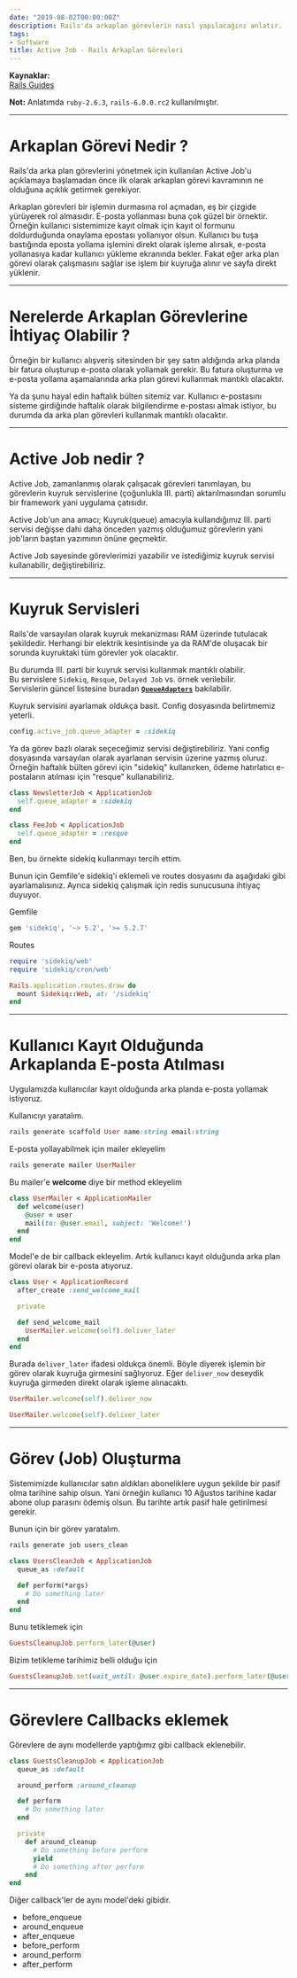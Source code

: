 ```yaml
---
date: "2019-08-02T00:00:00Z"
description: Rails'da arkaplan görevlerin nasıl yapılacağını anlatır.
tags:
- Software
title: Active Job - Rails Arkaplan Görevleri
---
```


**Kaynaklar:**  
[Rails Guides](https://edgeguides.rubyonrails.org/active_job_basics.html)

**Not:** Anlatımda `ruby-2.6.3`, `rails-6.0.0.rc2` kullanılmıştır.

---

# Arkaplan Görevi Nedir ?

Rails'da arka plan görevlerini yönetmek için kullanılan Active Job'u açıklamaya başlamadan önce ilk olarak arkaplan görevi kavramının ne olduğuna açıklık getirmek gerekiyor.

Arkaplan görevleri bir işlemin durmasına rol açmadan, eş bir çizgide yürüyerek rol almasıdır. E-posta yollanması buna çok güzel bir örnektir. Örneğin kullanıcı sistemimize kayıt olmak için kayıt ol formunu doldurduğunda onaylama epostası yollanıyor olsun. Kullanıcı bu tuşa bastığında eposta yollama işlemini direkt olarak işleme alırsak, e-posta yollanasıya kadar kullanıcı yükleme ekranında bekler. Fakat eğer arka plan görevi olarak çalışmasını sağlar ise işlem bir kuyruğa alınır ve sayfa direkt yüklenir.

---

# Nerelerde Arkaplan Görevlerine İhtiyaç Olabilir ?

Örneğin bir kullanıcı alışveriş sitesinden bir şey satın aldığında arka planda bir fatura oluşturup e-posta olarak yollamak gerekir. Bu fatura oluşturma ve e-posta yollama aşamalarında arka plan görevi kullanmak mantıklı olacaktır.

Ya da şunu hayal edin haftalık bülten sitemiz var. Kullanıcı e-postasını sisteme girdiğinde haftalık olarak bilgilendirme e-postası almak istiyor, bu durumda da arka plan görevleri kullanmak mantıklı olacaktır.

---

# Active Job nedir ?

Active Job, zamanlanmış olarak çalışacak görevleri tanımlayan, bu görevlerin kuyruk servislerine (çoğunlukla III. parti) aktarılmasından sorumlu bir framework yani uygulama çatısıdır.

Active Job'un ana amacı; Kuyruk(queue) amacıyla kullandığımız III. parti servisi değişse dahi daha önceden yazmış olduğumuz görevlerin yani job'ların baştan yazımının önüne geçmektir.

Active Job sayesinde görevlerimizi yazabilir ve istediğimiz kuyruk servisi kullanabilir, değiştirebiliriz.

---

# Kuyruk Servisleri

Rails'de varsayılan olarak kuyruk mekanizması RAM üzerinde tutulacak şekildedir. Herhangi bir elektrik kesintisinde ya da RAM'de oluşacak bir sorunda kuyruktaki tüm görevler yok olacaktır.

Bu durumda III. parti bir kuyruk servisi kullanmak mantıklı olabilir.  
Bu servislere `Sidekiq`, `Resque`, `Delayed Job` vs. örnek verilebilir.  
Servislerin güncel listesine buradan [**`QueueAdapters`**](https://edgeapi.rubyonrails.org/classes/ActiveJob/QueueAdapters.html) bakılabilir.

Kuyruk servisini ayarlamak oldukça basit. Config dosyasında belirtmemiz yeterli.

```ruby
config.active_job.queue_adapter = :sidekiq
```

Ya da görev bazlı olarak seçeceğimiz servisi değiştirebiliriz. Yani config dosyasında varsayılan olarak ayarlanan servisin üzerine yazmış oluruz. Örneğin haftalık bülten görevi için "sidekiq" kullanırken, ödeme hatırlatıcı e-postaların atılması için "resque" kullanabiliriz.

```ruby
class NewsletterJob < ApplicationJob
  self.queue_adapter = :sidekiq
end
```

```ruby
class FeeJob < ApplicationJob
  self.queue_adapter = :resque
end
```

Ben, bu örnekte sidekiq kullanmayı tercih ettim.

Bunun için Gemfile'e sidekiq'i eklemeli ve routes dosyasını da aşağıdaki gibi ayarlamalısınız. Ayrıca sidekiq çalışmak için redis sunucusuna ihtiyaç duyuyor.

Gemfile
```ruby
gem 'sidekiq', '~> 5.2', '>= 5.2.7'
```

Routes
```ruby
require 'sidekiq/web'
require 'sidekiq/cron/web'

Rails.application.routes.draw do
  mount Sidekiq::Web, at: '/sidekiq'
end
```

---

# Kullanıcı Kayıt Olduğunda Arkaplanda E-posta Atılması

Uygulamızda kullanıcılar kayıt olduğunda arka planda e-posta yollamak istiyoruz.

Kullanıcıyı yaratalım.

```ruby
rails generate scaffold User name:string email:string
```

E-posta yollayabilmek için mailer ekleyelim

```ruby
rails generate mailer UserMailer
```

Bu mailer'e **welcome** diye bir method ekleyelim

```ruby
class UserMailer < ApplicationMailer
  def welcome(user)
    @user = user
    mail(to: @user.email, subject: 'Welcome!')
  end
end

```

Model'e de bir callback ekleyelim. Artık kullanıcı kayıt olduğunda arka plan görevi olarak bir e-posta atıyoruz.

```ruby
class User < ApplicationRecord
  after_create :send_welcome_mail

  private

  def send_welcome_mail
    UserMailer.welcome(self).deliver_later
  end
end
```

Burada `deliver_later` ifadesi oldukça önemli. Böyle diyerek işlemin bir görev olarak kuyruğa girmesini sağlıyoruz. Eğer `deliver_now` deseydik kuyruğa girmeden direkt olarak işleme alınacaktı.

```ruby
UserMailer.welcome(self).deliver_now

UserMailer.welcome(self).deliver_later
```

---

# Görev (Job) Oluşturma

Sistemimizde kullanıcılar satın aldıkları aboneliklere uygun şekilde bir pasif olma tarihine sahip olsun. Yani örneğin kullanıcı 10 Ağustos tarihine kadar abone olup parasını ödemiş olsun. Bu tarihte artık pasif hale getirilmesi gerekir.

Bunun için bir görev yaratalım.

```ruby
rails generate job users_clean
```

```ruby
class UsersCleanJob < ApplicationJob
  queue_as :default

  def perform(*args)
    # Do something later
  end
end
```

Bunu tetiklemek için
```ruby
GuestsCleanupJob.perform_later(@user)
```

Bizim tetikleme tarihimiz belli olduğu için

```ruby
GuestsCleanupJob.set(wait_until: @user.expire_date).perform_later(@user)
```

---

# Görevlere Callbacks eklemek

Görevlere de aynı modellerde yaptığımız gibi callback eklenebilir.

```ruby
class GuestsCleanupJob < ApplicationJob
  queue_as :default

  around_perform :around_cleanup

  def perform
    # Do something later
  end

  private
    def around_cleanup
      # Do something before perform
      yield
      # Do something after perform
    end
end
```

Diğer callback'ler de aynı model'deki gibidir.
- before_enqueue
- around_enqueue
- after_enqueue
- before_perform
- around_perform
- after_perform

